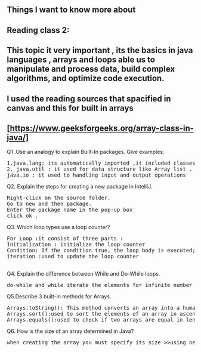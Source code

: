 

## Things I want to know more about
## Reading class 2:

## This topic it very important , its the basics in java languages , arrays and loops able us to manipulate and process data, build complex algorithms, and optimize code execution.

## I used the reading sources that spacified in canvas and this for built in arrays 
[https://www.geeksforgeeks.org/array-class-in-java/] 
------------------------------------------------------------------------------------------------------------------------------
Q1 .Use an analogy to explain Built-In packages. Give examples:
<pre>
1.java.lang: its automatically imported ,it included classes like String ,Math and Object .
2. java.util : it used for data structure like Array list .
java.io : it used to handling input and output operations
</pre>

Q2. Explain the steps for creating a new package in IntelliJ.
<pre>
Right-click on the source folder.
Go to new and then package.
Enter the package name in the pop-up box
click ok .
</pre>

Q3. Which loop types use a loop counter?
<pre>
For Loop :it consist of three parts :
Initialization : initialize the loop counter
Condition: If the condition true, the loop body is executed; otherwise it outside the loop
iteration :used to update the loop counter

</pre>
Q4. Explain the difference between While and Do-While loops.
<pre>
do-while and while iterate the elements for infinite number of times but in do-while code excuted at least once whether condition is true or false 
</pre>
Q5.Describe 3 built-in methods for Arrays.

<pre>
Arrays.toString(): This method converts an array into a human-readable string representation, making it easier to print or display array contents.
Arrays.sort():used to sort the elements of an array in ascending order.
Arrays.equals():used to check if two arrays are equal in length and have the same elements.
</pre>
Q6. How is the size of an array determined in Java?
<pre>
when creating the array you must specify its size >>using new dataType[arraySize].
</pre>